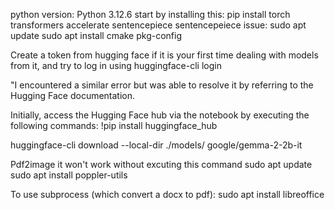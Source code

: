 python version: Python 3.12.6
start by installing this: pip install torch transformers accelerate sentencepiece
sentencepeiece issue: sudo apt update
                      sudo apt install cmake pkg-config

Create a token from hugging face if it is your first time dealing with models from it, and try to log in using huggingface-cli login

"I encountered a similar error but was able to resolve it by referring to the Hugging Face documentation.

Initially, access the Hugging Face hub via the notebook by executing the following commands:
!pip install huggingface_hub

huggingface-cli download --local-dir ./models/ google/gemma-2-2b-it

Pdf2image it won't work without excuting this command
sudo apt update
sudo apt install poppler-utils

To use subprocess (which convert a docx to pdf): sudo apt install libreoffice

